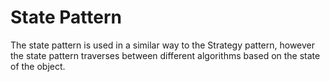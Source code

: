 
# State Pattern

The state pattern is used in a similar way to the Strategy pattern, however the state pattern traverses between different algorithms based on the state of the object.
